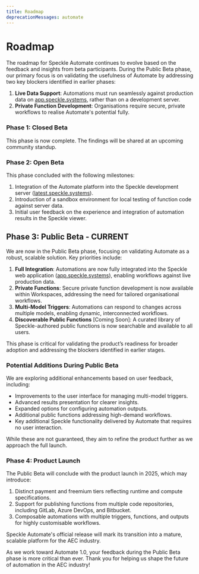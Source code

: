 ```yaml
---
title: Roadmap
deprecationMessages: automate
---
```


<Banner />

# Roadmap

The roadmap for Speckle Automate continues to evolve based on the feedback and insights from beta participants. During the Public Beta phase, our primary focus is on validating the usefulness of Automate by addressing two key blockers identified in earlier phases:

1. **Live Data Support**: Automations must run seamlessly against production data on [app.speckle.systems](https://app.speckle.systems), rather than on a development server.  
2. **Private Function Development**: Organisations require secure, private workflows to realise Automate's potential fully.

### Phase 1: Closed Beta

This phase is now complete. The findings will be shared at an upcoming community standup.

### Phase 2: Open Beta

This phase concluded with the following milestones:
1. Integration of the Automate platform into the Speckle development server ([latest.speckle.systems](https://latest.speckle.systems)).  
2. Introduction of a sandbox environment for local testing of function code against server data.  
3. Initial user feedback on the experience and integration of automation results in the Speckle viewer.

## Phase 3: Public Beta - **CURRENT**

We are now in the Public Beta phase, focusing on validating Automate as a robust, scalable solution. Key priorities include:

1. **Full Integration**: Automations are now fully integrated into the Speckle web application ([app.speckle.systems](https://app.speckle.systems)), enabling workflows against live production data.  
2. **Private Functions**: Secure private function development is now available within Workspaces, addressing the need for tailored organisational workflows.  
3. **Multi-Model Triggers**: Automations can respond to changes across multiple models, enabling dynamic, interconnected workflows.  
4. **Discoverable Public Functions** [Coming Soon]: A curated library of Speckle-authored public functions is now searchable and available to all users.  

This phase is critical for validating the product’s readiness for broader adoption and addressing the blockers identified in earlier stages.

### Potential Additions During Public Beta

We are exploring additional enhancements based on user feedback, including:

- Improvements to the user interface for managing multi-model triggers.  
- Advanced results presentation for clearer insights.  
- Expanded options for configuring automation outputs.  
- Additional public functions addressing high-demand workflows.  
- Key additional Speckle functionality delivered by Automate that requires no user interaction.

While these are not guaranteed, they aim to refine the product further as we approach the full launch.

### Phase 4: Product Launch

The Public Beta will conclude with the product launch in 2025, which may introduce:

1. Distinct payment and freemium tiers reflecting runtime and compute specifications.  
2. Support for publishing functions from multiple code repositories, including GitLab, Azure DevOps, and Bitbucket.  
3. Composable automations with multiple triggers, functions, and outputs for highly customisable workflows.  

Speckle Automate's official release will mark its transition into a mature, scalable platform for the AEC industry.

As we work toward Automate 1.0, your feedback during the Public Beta phase is more critical than ever. Thank you for helping us shape the future of automation in the AEC industry!
